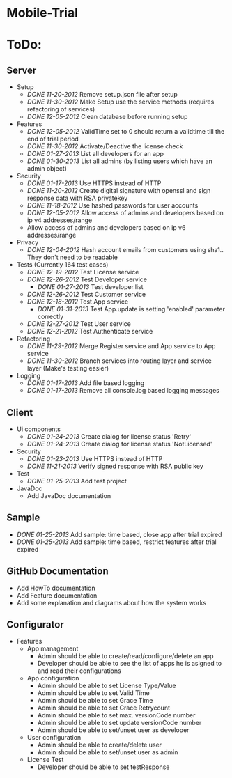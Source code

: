 Mobile-Trial
============

# ToDo: 

## Server
* Setup
	* _DONE 11-20-2012_ Remove setup.json file after setup
	* _DONE 11-30-2012_ Make Setup use the service methods (requires refactoring of services)
	* _DONE 12-05-2012_ Clean database before running setup
* Features
	* _DONE 12-05-2012_ ValidTime set to 0 should return a validtime till the end of trial period
	* _DONE 11-30-2012_ Activate/Deactive the license check 
	* _DONE 01-27-2013_ List all developers for an app
	* _DONE 01-30-2013_ List all admins (by listing users which have an admin object)
*	Security
	* _DONE 01-17-2013_ Use HTTPS instead of HTTP
	* _DONE 11-20-2012_ Create digital signature with openssl and sign response data with RSA privatekey
	* _DONE 11-18-2012_ Use hashed passwords for user accounts 
	* _DONE 12-05-2012_ Allow access of admins and developers based on ip v4 addresses/range
	*  Allow access of admins and developers based on ip v6 addresses/range
* Privacy
	* _DONE 12-04-2012_ Hash account emails from customers using sha1.. They don't need to be readable
* Tests (Currently 164  test cases)
	* _DONE 12-19-2012_ Test License service
	* _DONE 12-26-2012_ Test Developer service
		* _DONE 01-27-2013_ Test developer.list
	* _DONE 12-26-2012_ Test Customer service
	* _DONE 12-18-2012_ Test App service
		* _DONE 01-31-2013_ Test App.update is setting 'enabled' parameter correctly
	* _DONE 12-27-2012_ Test User service
	* _DONE 12-21-2012_ Test Authenticate service
* Refactoring
	* _DONE 11-29-2012_ Merge Register service and App service to App service
	* _DONE 11-30-2012_ Branch services into routing layer and service layer (Make's testing easier)
* Logging
	* _DONE 01-17-2013_ Add file based logging 
	* _DONE 01-17-2013_ Remove all console.log based logging messages

## Client
* Ui components 
	* _DONE 01-24-2013_ Create dialog for license status 'Retry'
	* _DONE 01-24-2013_ Create dialog for license status 'NotLicensed'
* Security
	* _DONE 01-23-2013_ Use HTTPS instead of HTTP
	* _DONE 11-21-2013_ Verify signed response with RSA public key
* Test
	* _DONE 01-25-2013_ Add test project
* JavaDoc
	* Add JavaDoc documentation 

## Sample
* _DONE 01-25-2013_ Add sample: time based, close app after trial expired
* _DONE 01-25-2013_ Add sample: time based, restrict features after trial expired

## GitHub Documentation
* Add HowTo documentation
* Add Feature documentation
* Add some explanation and diagrams about how the system works

## Configurator
* Features
	* App management
		* Admin should be able to create/read/configure/delete an app
		* Developer should be able to see the list of apps he is asigned to and read their configurations
	* App configuration
		* Admin should be able to set License Type/Value
		* Admin should be able to set Valid Time
		* Admin should be able to set Grace Time
		* Admin should be able to set Grace Retrycount  
		* Admin should be able to set max. versionCode number
		* Admin should be able to set update versionCode number
		* Admin should be able to set/unset user as developer
	* User configuration
		* Admin should be able to create/delete user
		* Admin should be able to set/unset user as admin
	* License Test
		* Developer should be able to set testResponse

